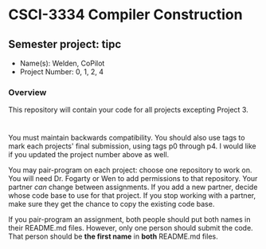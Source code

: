 # CSCI-3334 Compiler Construction
## Semester project: tipc

* Name(s): Welden, CoPilot
* Project Number: 0, 1, 2, 4

### Overview
This repository will contain your code for all projects excepting Project 3.
#
You must maintain backwards compatibility. You should also use tags to mark each projects' final
submission, using tags p0 through p4. I would like if you updated the project number above as well.

You may pair-program on each project: choose one repository to work on. You will need Dr. Fogarty or Wen to add permissions to that repository. Your partner *can* change between assignments. If you add a new partner, decide whose code base to use for that project. If you stop working with a partner, make sure they get the chance to copy the existing code base.

If you pair-program an assignment, both people should put both names in their README.md files. However, only one person should submit the code. That person should be **the first name** in **both** README.md files.
